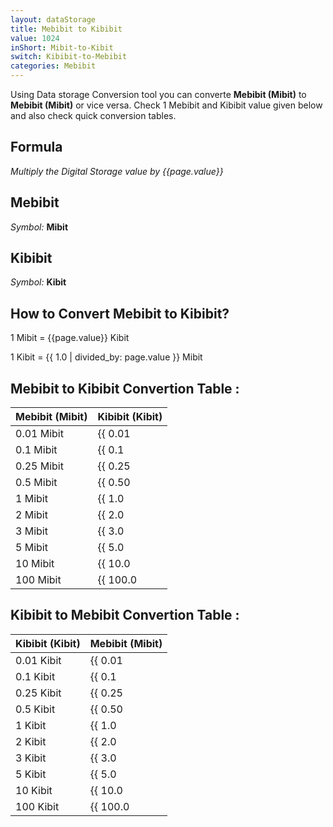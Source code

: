```yaml
---
layout: dataStorage
title: Mebibit to Kibibit
value: 1024
inShort: Mibit-to-Kibit
switch: Kibibit-to-Mebibit
categories: Mebibit
---
```


Using Data storage Conversion tool you can converte **Mebibit (Mibit)** to **Mebibit (Mibit)** or vice versa. Check 1 Mebibit and Kibibit value given below and also check quick conversion tables.

## Formula
*Multiply the Digital Storage value by {{page.value}}*

## Mebibit
*Symbol:* **Mibit**

## Kibibit
*Symbol:* **Kibit**

## How to Convert Mebibit to Kibibit?

1 Mibit = {{page.value}} Kibit

1 Kibit = {{ 1.0 | divided_by: page.value }} Mibit


## Mebibit to Kibibit Convertion Table :

| Mebibit (Mibit) | Kibibit (Kibit) |
| ---- | ---- |
| 0.01 Mibit | {{ 0.01 | times: page.value }} Kibit |
| 0.1 Mibit | {{ 0.1 | times: page.value }} Kibit |
| 0.25 Mibit | {{ 0.25 | times: page.value }} Kibit |
| 0.5 Mibit | {{ 0.50 | times: page.value }} Kibit |
| 1 Mibit | {{ 1.0 | times: page.value }} Kibit |
| 2 Mibit | {{ 2.0 | times: page.value }} Kibit |
| 3 Mibit | {{ 3.0 | times: page.value }} Kibit |
| 5 Mibit | {{ 5.0 | times: page.value }} Kibit |
| 10 Mibit | {{ 10.0 | times: page.value }} Kibit |
| 100 Mibit | {{ 100.0 | times: page.value }} Kibit |

## Kibibit to Mebibit Convertion Table :

| Kibibit (Kibit) | Mebibit (Mibit) |
| ---- | ---- |
| 0.01 Kibit | {{ 0.01 | divided_by: page.value }} Mibit |
| 0.1 Kibit | {{ 0.1 | divided_by: page.value }} Mibit |
| 0.25 Kibit | {{ 0.25 | divided_by: page.value }} Mibit |
| 0.5 Kibit | {{ 0.50 | divided_by: page.value }} Mibit |
| 1 Kibit | {{ 1.0 | divided_by: page.value }} Mibit |
| 2 Kibit | {{ 2.0 | divided_by: page.value }} Mibit |
| 3 Kibit | {{ 3.0 | divided_by: page.value }} Mibit |
| 5 Kibit | {{ 5.0 | divided_by: page.value }} Mibit |
| 10 Kibit | {{ 10.0 | divided_by: page.value }} Mibit |
| 100 Kibit | {{ 100.0 | divided_by: page.value }} Mibit |


<script>
document.getElementById('selectInput')[7].selected = true
document.getElementById('selectOutput')[3].selected = true
</script>
